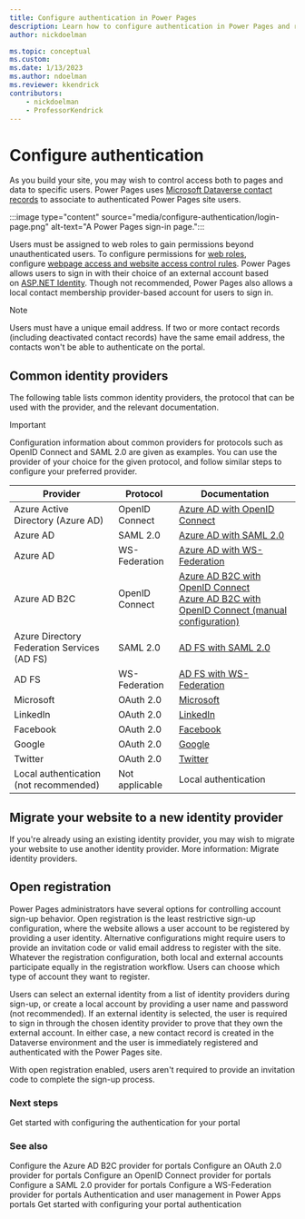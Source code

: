 ```yaml
---
title: Configure authentication in Power Pages
description: Learn how to configure authentication in Power Pages and review common identity providers.
author: nickdoelman

ms.topic: conceptual
ms.custom: 
ms.date: 1/13/2023
ms.author: ndoelman
ms.reviewer: kkendrick
contributors:
    - nickdoelman
    - ProfessorKendrick
---
```


# Configure authentication

As you build your site, you may wish to control access both to pages and data to specific users. Power Pages uses [Microsoft Dataverse contact records](/power-apps/developer/data-platform/customer-entities-account-contact) to associate to authenticated Power Pages site users.

:::image type="content" source="media/configure-authentication/login-page.png" alt-text="A Power Pages sign-in page.":::

Users must be assigned to web roles to gain permissions beyond unauthenticated users. To configure permissions for [web roles](create-web-roles.md), configure [webpage access and website access control rules](page-security.md). Power Pages allows users to sign in with their choice of an external account based on [ASP.NET Identity](https://www.asp.net/identity). Though not recommended, Power Pages also allows a local contact membership provider-based account for users to sign in.

> [!NOTE]
> Users must have a unique email address. If two or more contact records (including deactivated contact records) have the same email address, the contacts won't be able to authenticate on the portal.

## Common identity providers

The following table lists common identity providers, the protocol that can be used with the provider, and the relevant documentation.

> [!IMPORTANT]
> Configuration information about common providers for protocols such as OpenID Connect and SAML 2.0 are given as examples. You can use the provider of your choice for the given protocol, and follow similar steps to configure your preferred provider.

| **Provider** | **Protocol** | **Documentation** |
|-------------------------|-------------------------|-------------------------|
| Azure Active Directory (Azure AD) | OpenID Connect | [Azure AD with OpenID Connect](configure-openid-settings.md) |
| Azure AD | SAML 2.0 | [Azure AD with SAML 2.0](configure-ws-federation-settings-azure-ad.md)|
| Azure AD | WS-Federation | [Azure AD with WS-Federation](configure-ws-federation-settings-azure-ad.md)|
| Azure AD B2C | OpenID Connect | [Azure AD B2C with OpenID Connect](configure-azure-ad-b2c-provider.md)<br />[Azure AD B2C with OpenID Connect (manual configuration)](configure-azure-ad-b2c-provider-manual.md)|
| Azure Directory Federation Services (AD FS) | SAML 2.0 | [AD FS with SAML 2.0](configure-saml2-settings.md) |
| AD FS | WS-Federation | [AD FS with WS-Federation](configure-ws-federation-settings.md) |
| Microsoft | OAuth 2.0 | [Microsoft](configure-oauth2-microsoft.md) |
| LinkedIn | OAuth 2.0 | [LinkedIn](configure-oauth2-linkedin.md) |
| Facebook | OAuth 2.0 | [Facebook](configure-oauth2-facebook.md)|
| Google | OAuth 2.0 | [Google](configure-oauth2-google.md)|
| Twitter | OAuth 2.0 | [Twitter](configure-oauth2-twitter.md)|
| Local authentication<br />(not recommended) | Not applicable | Local authentication |


## Migrate your website to a new identity provider

If you're already using an existing identity provider, you may wish to migrate your website to use another identity provider. More information: Migrate identity providers.

## Open registration

Power Pages administrators have several options for controlling account sign-up behavior. Open registration is the least restrictive sign-up configuration, where the website allows a user account to be registered by providing a user identity. Alternative configurations might require users to provide an invitation code or valid email address to register with the site. Whatever the registration configuration, both local and external accounts participate equally in the registration workflow. Users can choose which type of account they want to register.

Users can select an external identity from a list of identity providers during sign-up, or create a local account by providing a user name and password (not recommended). If an external identity is selected, the user is required to sign in through the chosen identity provider to prove that they own the external account. In either case, a new contact record is created in the Dataverse environment and the user is immediately registered and authenticated with the Power Pages site.

With open registration enabled, users aren't required to provide an invitation code to complete the sign-up process.

### Next steps

Get started with configuring the authentication for your portal

### See also

Configure the Azure AD B2C provider for portals 
Configure an OAuth 2.0 provider for portals
Configure an OpenID Connect provider for portals
Configure a SAML 2.0 provider for portals
Configure a WS-Federation provider for portals 
Authentication and user management in Power Apps portals
Get started with configuring your portal authentication
